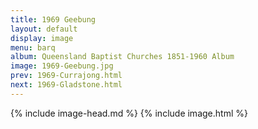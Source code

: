 ```yaml
---
title: 1969 Geebung
layout: default
display: image
menu: barq
album: Queensland Baptist Churches 1851-1960 Album
image: 1969-Geebung.jpg
prev: 1969-Currajong.html
next: 1969-Gladstone.html
---
```

{% include image-head.md %}
{% include image.html %}